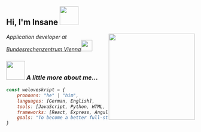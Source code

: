 <h2> Hi, I'm Insane <img src="https://media.giphy.com/media/mGcNjsfWAjY5AEZNw6/giphy.gif" width="50"></h2>
<img align='right' src="https://media.giphy.com/media/LnQjpWaON8nhr21vNW/giphy.gif" width="230">
<p><em>Application developer at <a href="https://www.brz.gv.at/">Bundesrechenzentrum Vienna</a><img src="https://media.giphy.com/media/fYSnHlufseco8Fh93Z/giphy.gif" width="30"></br>



### <img src="https://media.giphy.com/media/VgCDAzcKvsR6OM0uWg/giphy.gif" width="50"> A little more about me...  


```js
const weloveskript = {
    pronouns: "he" | "him",
    languages: [German, English],
    tools: [JavaScript, Python, HTML, CSS],
    frameworks: [React, Express, Angular, Electron],
    goals: "To become a better full-stack developer."
}
